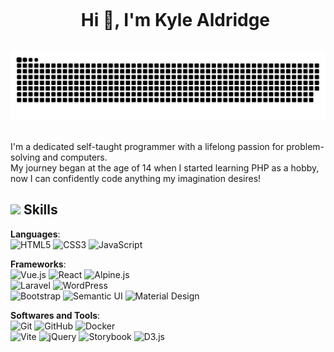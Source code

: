 
<!--h1 without bottom border-->
<div id="user-content-toc">
  <ul align="center">
    <summary><h1 style="display: inline-block">Hi 👋, I'm Kyle Aldridge</h1></summary>
  </ul>
</div>


<!--- snake -->
<div align="center">
  <img  src="https://github.com/1999AZZAR/1999AZZAR/blob/main/resources/img/grid-snake.svg"
       alt="snake" /></a>
</div>


<!--h2 without bottom border-->
<!--<div id="user-content-toc">
  <ul align="center">
    <summary><h2 style="display: inline-block">My Bio</h2></summary>
  </ul>
</div>-->
<br>

<!--Intro start-->
I'm a dedicated self-taught programmer with a lifelong passion for problem-solving and computers.<br>
My journey began at the age of 14 when I started learning PHP as a hobby, now I can confidently code anything my imagination desires!
<!--Intro end-->


## <img src="https://media2.giphy.com/media/QssGEmpkyEOhBCb7e1/giphy.gif?cid=ecf05e47a0n3gi1bfqntqmob8g9aid1oyj2wr3ds3mg700bl&rid=giphy.gif" width ="25"><b> Skills</b>

<p align="center">

**Languages**:
<br>
![HTML5](https://img.shields.io/badge/HTML5%20-%23E34F26.svg?style=for-the-badge&logo=html5&logoColor=white) ![CSS3](https://img.shields.io/badge/CSS%20-%231572B6.svg?style=for-the-badge&logo=css3&logoColor=white) ![JavaScript](https://img.shields.io/badge/JavaScript%20-%23F7DF1E.svg?style=for-the-badge&logo=javascript&logoColor=black)
<br>
 
**Frameworks**:
<br>
![Vue.js](https://img.shields.io/badge/Vue.js-%234FC08D?style=for-the-badge&logo=vuedotjs&logoColor=white) ![React](https://img.shields.io/badge/React-%2361DAFB?style=for-the-badge&logo=react&logoColor=black) ![Alpine.js](https://img.shields.io/badge/Alpine.js-%238BC0D0?style=for-the-badge&logo=alpinedotjs&logoColor=black)<br>
![Laravel](https://img.shields.io/badge/Laravel-%23FF2D20?style=for-the-badge&logo=laravel&logoColor=white) ![WordPress](https://img.shields.io/badge/WordPress-%2321759B?style=for-the-badge&logo=wordpress&logoColor=white)
<br>
![Bootstrap](https://img.shields.io/badge/Bootstrap-%237952B3?style=for-the-badge&logo=bootstrap&logoColor=white) ![Semantic UI](https://img.shields.io/badge/Semantic%20UI-%2300B5AD?style=for-the-badge&logo=semanticui&logoColor=white) ![Material Design](https://img.shields.io/badge/Material%20Design-%23757575?style=for-the-badge&logo=materialdesign&logoColor=white)
<br>

**Softwares and Tools**:
<br>
![Git](https://img.shields.io/badge/git-%23F05033.svg?style=for-the-badge&logo=git&logoColor=white)
![GitHub](https://img.shields.io/badge/github-%23121011.svg?style=for-the-badge&logo=github&logoColor=white)
![Docker](https://img.shields.io/badge/Docker-%232496ED?style=for-the-badge&logo=docker&logoColor=white)
<br>
![Vite](https://img.shields.io/badge/Vite-%23646CFF?style=for-the-badge&logo=vite&logoColor=white)
![jQuery](https://img.shields.io/badge/jQuery-%230769AD?style=for-the-badge&logo=jquery&logoColor=white)
![Storybook](https://img.shields.io/badge/Storybook-%23FF4785?style=for-the-badge&logo=storybook&logoColor=white)
![D3.js](https://img.shields.io/badge/D3.js-%23F9A03C?style=for-the-badge&logo=d3dotjs&logoColor=white) 
</p>
